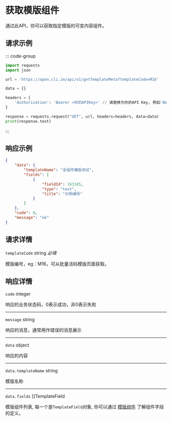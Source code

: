 # 获取模版组件

通过此API，你可以获取指定模版的可变内容组件。

## 请求示例

::: code-group

```python [Python + requests]
import requests
import json

url = 'https://open.cli.im/api/v1/getTemplateMeta?templateCode=M16'

data = {}

headers = {
    'Authorization': 'Bearer <你的APIKey>' // 请替换为你的API Key, 例如'Bearer abc123456'
}

response = requests.request("GET", url, headers=headers, data=data)
print(response.text)
```

:::

## 响应示例

```json
{
    "data": {
        "templateName": "全组件模版测试",
        "fields": [
            {
                "fieldId": 163185,
                "type": "text",
                "title": "示例编号"
            }
        ]
    },
    "code": 0,
    "message": "ok"
}
```

## 请求详情

`templateCode` string *必填*

模版编号，eg：M16，可从批量活码模版页面获取。


## 响应详情

`code` integer

响应的业务状态码，0表示成功，非0表示失败

---

`message` string

响应的消息，通常用作错误的消息展示

---

`data` object

响应的内容

---

`data.templateName` string

模版名称

---

`data.fields` []TemplateField

模版组件列表, 每一个是`TemplateField`对象, 你可以通过 [模版组件](./openapi/api/template-qrcodes/template-form.md) 了解组件字段的定义。

